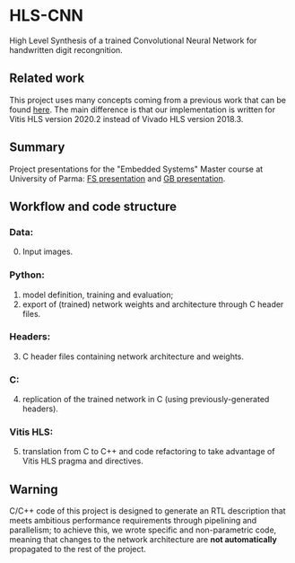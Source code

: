 # HLS-CNN
High Level Synthesis of a trained Convolutional Neural Network for handwritten digit recongnition.

## Related work
This project uses many concepts coming from a previous work that can be found [here](https://www.amiq.com/consulting/2018/12/14/how-to-implement-a-convolutional-neural-network-using-high-level-synthesis).
The main difference is that our implementation is written for Vitis HLS version 2020.2 instead of Vivado HLS version 2018.3.

## Summary

Project presentations for the "Embedded Systems" Master course at University of Parma:
[FS presentation](Paper/HLS-CNN-presentation-FS.pdf) and [GB presentation](Paper/HLS-CNN-presentation-GB.pdf).

## Workflow and code structure

### Data:

0. Input images.

### Python:
  
1.  model definition, training and evaluation;
2.  export of (trained) network weights and architecture through C header files.

### Headers:

3.  C header files containing network architecture and weights.

### C:

4.  replication of the trained network in C (using previously-generated headers).

### Vitis HLS:

5.  translation from C to C++ and code refactoring to take advantage of Vitis HLS pragma and directives.

## Warning
C/C++ code of this project is designed to generate an RTL description that meets ambitious performance requirements through pipelining and parallelism;
to achieve this, we wrote specific and non-parametric code,
meaning that changes to the network architecture are **not automatically** propagated to the rest of the project.
